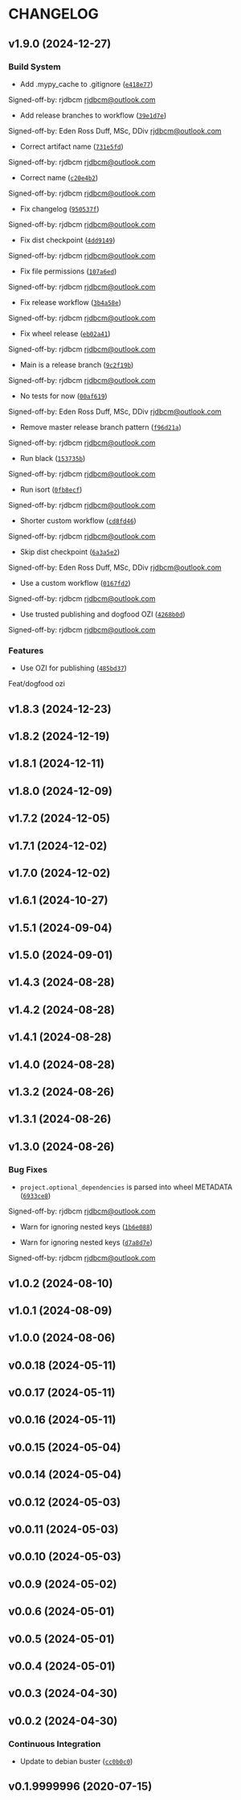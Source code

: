 # CHANGELOG


## v1.9.0 (2024-12-27)

### Build System

- Add .mypy_cache to .gitignore
  ([`e418e77`](https://github.com/OZI-Project/OZI.build/commit/e418e77dc8937d68624e725f889c2ed0b732b4bb))

Signed-off-by: rjdbcm <rjdbcm@outlook.com>

- Add release branches to workflow
  ([`39e1d7e`](https://github.com/OZI-Project/OZI.build/commit/39e1d7e810401d856db8f7d6376a01854bbc2826))

Signed-off-by: Eden Ross Duff, MSc, DDiv <rjdbcm@outlook.com>

- Correct artifact name
  ([`731e5fd`](https://github.com/OZI-Project/OZI.build/commit/731e5fd345a231c1b82df5bcb4430fc418cc0fe7))

Signed-off-by: rjdbcm <rjdbcm@outlook.com>

- Correct name
  ([`c20e4b2`](https://github.com/OZI-Project/OZI.build/commit/c20e4b215100fc362665c69428b7a0f744b65da4))

Signed-off-by: rjdbcm <rjdbcm@outlook.com>

- Fix changelog
  ([`950537f`](https://github.com/OZI-Project/OZI.build/commit/950537f1cebfb52f3fafd5b21b9cb274fb604f56))

Signed-off-by: rjdbcm <rjdbcm@outlook.com>

- Fix dist checkpoint
  ([`4dd9149`](https://github.com/OZI-Project/OZI.build/commit/4dd91499c3f354e25c99f9ccaa5e38da1936f945))

Signed-off-by: rjdbcm <rjdbcm@outlook.com>

- Fix file permissions
  ([`107a6ed`](https://github.com/OZI-Project/OZI.build/commit/107a6ed2e92f4630e450c9ffcedbb95698baa409))

Signed-off-by: rjdbcm <rjdbcm@outlook.com>

- Fix release workflow
  ([`3b4a58e`](https://github.com/OZI-Project/OZI.build/commit/3b4a58e2ecf7d8fb8685c92d514d44c47acb07c9))

Signed-off-by: rjdbcm <rjdbcm@outlook.com>

- Fix wheel release
  ([`eb02a41`](https://github.com/OZI-Project/OZI.build/commit/eb02a41c4c914b6007df54323c0dec2e783ed865))

Signed-off-by: rjdbcm <rjdbcm@outlook.com>

- Main is a release branch
  ([`9c2f19b`](https://github.com/OZI-Project/OZI.build/commit/9c2f19b9ad85cc63bcbdb01ee1ef3c71838e6908))

Signed-off-by: rjdbcm <rjdbcm@outlook.com>

- No tests for now
  ([`00af619`](https://github.com/OZI-Project/OZI.build/commit/00af619cfd2d33026531e2dd0085560356e6bd5b))

Signed-off-by: Eden Ross Duff, MSc, DDiv <rjdbcm@outlook.com>

- Remove master release branch pattern
  ([`f96d21a`](https://github.com/OZI-Project/OZI.build/commit/f96d21af1b5fecfc121490f5c2b7d06374e6a932))

Signed-off-by: rjdbcm <rjdbcm@outlook.com>

- Run black
  ([`153735b`](https://github.com/OZI-Project/OZI.build/commit/153735b18c4f6a3a9419a7555009980c35bb0bdc))

Signed-off-by: rjdbcm <rjdbcm@outlook.com>

- Run isort
  ([`0fb8ecf`](https://github.com/OZI-Project/OZI.build/commit/0fb8ecf36e1025822d661deb60c816888ec36f1f))

Signed-off-by: rjdbcm <rjdbcm@outlook.com>

- Shorter custom workflow
  ([`cd8fd46`](https://github.com/OZI-Project/OZI.build/commit/cd8fd46c9fc5d7eec73ab127fd7bd1cd3586afe7))

Signed-off-by: rjdbcm <rjdbcm@outlook.com>

- Skip dist checkpoint
  ([`6a3a5e2`](https://github.com/OZI-Project/OZI.build/commit/6a3a5e2736587dabfd7fbe581881a7253a4c3d23))

Signed-off-by: Eden Ross Duff, MSc, DDiv <rjdbcm@outlook.com>

- Use a custom workflow
  ([`0167fd2`](https://github.com/OZI-Project/OZI.build/commit/0167fd20891af2b51b5966aa017e39a2e38c050e))

Signed-off-by: rjdbcm <rjdbcm@outlook.com>

- Use trusted publishing and dogfood OZI
  ([`4268b0d`](https://github.com/OZI-Project/OZI.build/commit/4268b0db89ebbc1c2609c66a7ab93f8f0f069a10))

Signed-off-by: rjdbcm <rjdbcm@outlook.com>

### Features

- Use OZI for publishing
  ([`485bd37`](https://github.com/OZI-Project/OZI.build/commit/485bd37accff05383ca5ce509f5331129eb5baa7))

Feat/dogfood ozi


## v1.8.3 (2024-12-23)


## v1.8.2 (2024-12-19)


## v1.8.1 (2024-12-11)


## v1.8.0 (2024-12-09)


## v1.7.2 (2024-12-05)


## v1.7.1 (2024-12-02)


## v1.7.0 (2024-12-02)


## v1.6.1 (2024-10-27)


## v1.5.1 (2024-09-04)


## v1.5.0 (2024-09-01)


## v1.4.3 (2024-08-28)


## v1.4.2 (2024-08-28)


## v1.4.1 (2024-08-28)


## v1.4.0 (2024-08-28)


## v1.3.2 (2024-08-26)


## v1.3.1 (2024-08-26)


## v1.3.0 (2024-08-26)

### Bug Fixes

- ``project.optional_dependencies`` is parsed into wheel METADATA
  ([`6933ce8`](https://github.com/OZI-Project/OZI.build/commit/6933ce8397bffd293ad07ae9b4c95ce01da765a1))

Signed-off-by: rjdbcm <rjdbcm@outlook.com>

- Warn for ignoring nested keys
  ([`1b6e088`](https://github.com/OZI-Project/OZI.build/commit/1b6e088a1fcd23191cd3f4ca23ac826426d4b65a))

- Warn for ignoring nested keys
  ([`d7a8d7e`](https://github.com/OZI-Project/OZI.build/commit/d7a8d7e2740a6dd60ba5fcf401d36dc740312d93))

Signed-off-by: rjdbcm <rjdbcm@outlook.com>


## v1.0.2 (2024-08-10)


## v1.0.1 (2024-08-09)


## v1.0.0 (2024-08-06)


## v0.0.18 (2024-05-11)


## v0.0.17 (2024-05-11)


## v0.0.16 (2024-05-11)


## v0.0.15 (2024-05-04)


## v0.0.14 (2024-05-04)


## v0.0.12 (2024-05-03)


## v0.0.11 (2024-05-03)


## v0.0.10 (2024-05-03)


## v0.0.9 (2024-05-02)


## v0.0.6 (2024-05-01)


## v0.0.5 (2024-05-01)


## v0.0.4 (2024-05-01)


## v0.0.3 (2024-04-30)


## v0.0.2 (2024-04-30)

### Continuous Integration

- Update to debian buster
  ([`cc0b0c0`](https://github.com/OZI-Project/OZI.build/commit/cc0b0c01163730aecd6fc938120789a343269460))


## v0.1.9999996 (2020-07-15)
